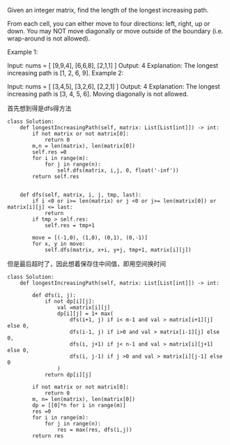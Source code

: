 Given an integer matrix, find the length of the longest increasing path.

From each cell, you can either move to four directions: left, right, up or down. You may NOT move diagonally or move outside of the boundary (i.e. wrap-around is not allowed).

Example 1:

Input: nums = 
[
  [9,9,4],
  [6,6,8],
  [2,1,1]
] 
Output: 4 
Explanation: The longest increasing path is [1, 2, 6, 9].
Example 2:

Input: nums = 
[
  [3,4,5],
  [3,2,6],
  [2,2,1]
] 
Output: 4 
Explanation: The longest increasing path is [3, 4, 5, 6]. Moving diagonally is not allowed.


首先想到得是dfs得方法
```
class Solution:
    def longestIncreasingPath(self, matrix: List[List[int]]) -> int:
        if not matrix or not matrix[0]:
            return 0
        m,n = len(matrix), len(matrix[0])
        self.res =0
        for i in range(m):
            for j in range(n):
                self.dfs(matrix, i,j, 0, float('-inf'))
        return self.res
        
        
    def dfs(self, matrix, i, j, tmp, last):
        if i <0 or i>= len(matrix) or j <0 or j>= len(matrix[0]) or matrix[i][j] <= last:
            return
        if tmp > self.res:
            self.res = tmp+1
        
        move = [(-1,0), (1,0), (0,1), (0,-1)]
        for x, y in move:
            self.dfs(matrix, x+i, y+j, tmp+1, matrix[i][j])

```

但是最后超时了，因此想着保存住中间值，即用空间换时间
```
class Solution:
    def longestIncreasingPath(self, matrix: List[List[int]]) -> int:
        
        def dfs(i, j):
            if not dp[i][j]:
                val =matrix[i][j]
                dp[i][j] = 1+ max(
                    dfs(i+1, j) if i< m-1 and val > matrix[i+1][j] else 0,
                    dfs(i-1, j) if i>0 and val > matrix[i-1][j] else 0,
                    dfs(i, j+1) if j< n-1 and val > matrix[i][j+1] else 0,
                    dfs(i, j-1) if j >0 and val > matrix[i][j-1] else 0
                )
            return dp[i][j]
        
        if not matrix or not matrix[0]:
            return 0
        m, n= len(matrix), len(matrix[0])
        dp = [[0]*n for i in range(m)]
        res =0
        for i in range(m):
            for j in range(n):
                res = max(res, dfs(i,j))
        return res
                
```

